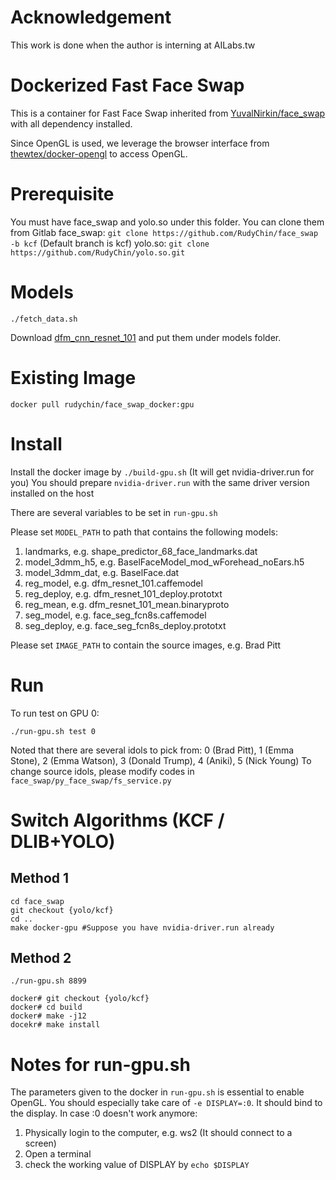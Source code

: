 # Acknowledgement
This work is done when the author is interning at AILabs.tw

# Dockerized Fast Face Swap

This is a container for Fast Face Swap inherited from [YuvalNirkin/face_swap](https://github.com/YuvalNirkin/face_swap) with all dependency installed.

Since OpenGL is used, we leverage the browser interface from [thewtex/docker-opengl](https://github.com/thewtex/docker-opengl) to
access OpenGL.

# Prerequisite 

You must have face_swap and yolo.so under this folder.
You can clone them from Gitlab
face_swap: `git clone https://github.com/RudyChin/face_swap -b kcf` (Default branch is kcf)
yolo.so: `git clone https://github.com/RudyChin/yolo.so.git`

# Models
    ./fetch_data.sh

Download [dfm_cnn_resnet_101](https://drive.google.com/file/d/0B8k2u9qYUPLca1RKXzBRb3l5TzQ/view?usp=sharing) and put them under models folder.

# Existing Image
`docker pull rudychin/face_swap_docker:gpu`

# Install

Install the docker image by `./build-gpu.sh` (It will get nvidia-driver.run for you)
You should prepare `nvidia-driver.run` with the same driver version installed on the host

There are several variables to be set in `run-gpu.sh` 

Please set `MODEL_PATH` to path that contains the following models:
1. landmarks, e.g. shape_predictor_68_face_landmarks.dat
2. model_3dmm_h5, e.g. BaselFaceModel_mod_wForehead_noEars.h5
3. model_3dmm_dat, e.g. BaselFace.dat
4. reg_model, e.g. dfm_resnet_101.caffemodel
5. reg_deploy, e.g. dfm_resnet_101_deploy.prototxt
6. reg_mean, e.g. dfm_resnet_101_mean.binaryproto
7. seg_model, e.g. face_seg_fcn8s.caffemodel
8. seg_deploy, e.g. face_seg_fcn8s_deploy.prototxt

Please set `IMAGE_PATH` to contain the source images, e.g. Brad Pitt

# Run

To run test on GPU 0:

    ./run-gpu.sh test 0


Noted that there are several idols to pick from:
0 (Brad Pitt), 1 (Emma Stone), 2 (Emma Watson), 3 (Donald Trump), 4 (Aniki), 5 (Nick Young)
To change source idols, please modify codes in `face_swap/py_face_swap/fs_service.py`

# Switch Algorithms (KCF / DLIB+YOLO)

## Method 1
    cd face_swap
    git checkout {yolo/kcf}
    cd ..
    make docker-gpu #Suppose you have nvidia-driver.run already

## Method 2
    ./run-gpu.sh 8899

    docker# git checkout {yolo/kcf}
    docker# cd build
    docker# make -j12
    docekr# make install

# Notes for run-gpu.sh

The parameters given to the docker in `run-gpu.sh` is essential to enable OpenGL.
You should especially take care of `-e DISPLAY=:0`. It should bind to the display.
In case :0 doesn't work anymore:
1. Physically login to the computer, e.g. ws2 (It should connect to a screen)
2. Open a terminal
3. check the working value of DISPLAY by `echo $DISPLAY`

